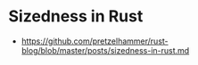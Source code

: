 # Sizedness in Rust

- https://github.com/pretzelhammer/rust-blog/blob/master/posts/sizedness-in-rust.md
